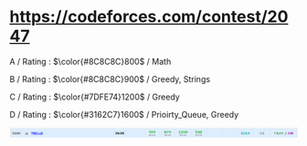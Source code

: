 # https://codeforces.com/contest/2047

A / Rating : $\color{#8C8C8C}800$ / Math

B / Rating : $\color{#8C8C8C}900$ / Greedy, Strings

C / Rating : $\color{#7DFE74}1200$ / Greedy

D / Rating : $\color{#3162C7}1600$ / Prioirty_Queue, Greedy

![My Image](https://github.com/kss418/Codeforces/blob/main/Images/990.png)
